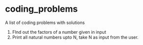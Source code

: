 # coding_problems
A list of coding problems with solutions

1) FInd out the factors of a number given in input
2) Print all natural numbers upto N, take N as input from the user.
